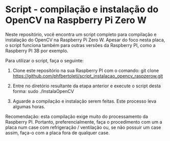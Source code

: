 # Script - compilação e instalação do OpenCV na Raspberry Pi Zero W

Neste repositório, você encontra um script completo para compilação e instalação do OpenCV na Raspberry Pi Zero W. Apesar do foco nesta placa, o script funciona também para outras versões da Raspberry PI, como a Raspberry PI 3B por exemplo.

Para utilizar o script, faça o seguinte:

1. Clone este repositório na sua Raspberry PI com o comando:
git clone https://github.com/phfbertoleti/script_instalacao_opencv_raspzerow.git

2. Entre no diretório resultante da etapa anterior e execute o script desta forma: sudo ./InstalaOpenCV

3. Aguarde a compilação e instalação serem feitas. Este processo leva algumas horas.


Recomendação: esta compilação exige muito do processamento da Raspberry PI. Portanto, preferencialmente, faça o procedimento com um a placa num case com refrigeração / ventilação ou, se não possuir um case assim, faça-o com a placa fora de qualquer case.

